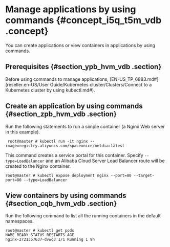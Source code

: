 # Manage applications by using commands {#concept_i5q_t5m_vdb .concept}

You can create applications or view containers in applications by using commands.

## Prerequisites {#section_ypb_hvm_vdb .section}

Before using commands to manage applications, [EN-US\_TP\_6883.md\#](reseller.en-US/User Guide/Kubernetes cluster/Clusters/Connect to a Kubernetes cluster by using kubectl.md#).

## Create an application by using commands {#section_zpb_hvm_vdb .section}

Run the following statements to run a simple container \(a Nginx Web server in this example\).

```
 root@master # kubectl run -it nginx --image=registry.aliyuncs.com/spacexnice/netdia:latest
```

This command creates a service portal for this container. Specify `--type=LoadBalancer` and an Alibaba Cloud Server Load Balancer route will be created to the Nginx container.

```
root@master # kubectl expose deployment nginx --port=80 --target-port=80 --type=LoadBalancer
```

## View containers by using commands {#section_cqb_hvm_vdb .section}

Run the following command to list all the running containers in the default namespaces.

```
root@master # kubectl get pods
NAME READY STATUS RESTARTS AGE
nginx-2721357637-dvwq3 1/1 Running 1 9h
```

